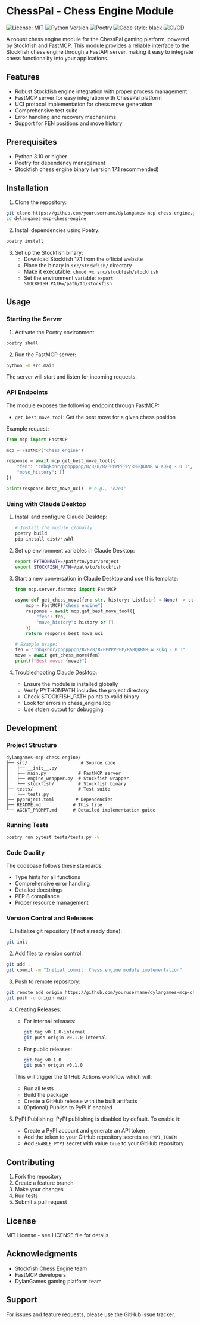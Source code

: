 # ChessPal - Chess Engine Module

[![License: MIT](https://img.shields.io/badge/License-MIT-yellow.svg)](https://opensource.org/licenses/MIT)
[![Python Version](https://img.shields.io/badge/python-3.10-blue.svg)](https://www.python.org/downloads/)
[![Poetry](https://img.shields.io/endpoint?url=https://python-poetry.org/badge/v0.json)](https://python-poetry.org/)
[![Code style: black](https://img.shields.io/badge/code%20style-black-000000.svg)](https://github.com/psf/black)
[![CI/CD](https://github.com/wilson-urdaneta/dylangames-mcp-chess-engine/actions/workflows/ci-cd.yml/badge.svg)](https://github.com/wilson-urdaneta/dylangames-mcp-chess-engine/actions)

A robust chess engine module for the ChessPal gaming platform, powered by Stockfish and FastMCP. This module provides a reliable interface to the Stockfish chess engine through a FastAPI server, making it easy to integrate chess functionality into your applications.

## Features

- Robust Stockfish engine integration with proper process management
- FastMCP server for easy integration with ChessPal platform
- UCI protocol implementation for chess move generation
- Comprehensive test suite
- Error handling and recovery mechanisms
- Support for FEN positions and move history

## Prerequisites

- Python 3.10 or higher
- Poetry for dependency management
- Stockfish chess engine binary (version 17.1 recommended)

## Installation

1. Clone the repository:
```bash
git clone https://github.com/yourusername/dylangames-mcp-chess-engine.git
cd dylangames-mcp-chess-engine
```

2. Install dependencies using Poetry:
```bash
poetry install
```

3. Set up the Stockfish binary:
   - Download Stockfish 17.1 from the official website
   - Place the binary in `src/stockfish/` directory
   - Make it executable: `chmod +x src/stockfish/stockfish`
   - Set the environment variable: `export STOCKFISH_PATH=/path/to/stockfish`

## Usage

### Starting the Server

1. Activate the Poetry environment:
```bash
poetry shell
```

2. Run the FastMCP server:
```bash
python -m src.main
```

The server will start and listen for incoming requests.

### API Endpoints

The module exposes the following endpoint through FastMCP:

- `get_best_move_tool`: Get the best move for a given chess position

Example request:
```python
from mcp import FastMCP

mcp = FastMCP("chess_engine")

response = await mcp.get_best_move_tool({
    "fen": "rnbqkbnr/pppppppp/8/8/8/8/PPPPPPPP/RNBQKBNR w KQkq - 0 1",
    "move_history": []
})

print(response.best_move_uci)  # e.g., "e2e4"
```

### Using with Claude Desktop

1. Install and configure Claude Desktop:
   ```bash
   # Install the module globally
   poetry build
   pip install dist/*.whl
   ```

2. Set up environment variables in Claude Desktop:
   ```bash
   export PYTHONPATH=/path/to/your/project
   export STOCKFISH_PATH=/path/to/stockfish
   ```

3. Start a new conversation in Claude Desktop and use this template:
   ```python
   from mcp.server.fastmcp import FastMCP

   async def get_chess_move(fen: str, history: List[str] = None) -> str:
       mcp = FastMCP("chess_engine")
       response = await mcp.get_best_move_tool({
           "fen": fen,
           "move_history": history or []
       })
       return response.best_move_uci

   # Example usage:
   fen = "rnbqkbnr/pppppppp/8/8/8/8/PPPPPPPP/RNBQKBNR w KQkq - 0 1"
   move = await get_chess_move(fen)
   print(f"Best move: {move}")
   ```

4. Troubleshooting Claude Desktop:
   - Ensure the module is installed globally
   - Verify PYTHONPATH includes the project directory
   - Check STOCKFISH_PATH points to valid binary
   - Look for errors in chess_engine.log
   - Use stderr output for debugging

## Development

### Project Structure

```
dylangames-mcp-chess-engine/
├── src/                    # Source code
│   ├── __init__.py
│   ├── main.py            # FastMCP server
│   ├── engine_wrapper.py  # Stockfish wrapper
│   └── stockfish/         # Stockfish binary
├── tests/                 # Test suite
│   └── tests.py
├── pyproject.toml        # Dependencies
├── README.md            # This file
└── AGENT_PROMPT.md      # Detailed implementation guide
```

### Running Tests

```bash
poetry run pytest tests/tests.py -v
```

### Code Quality

The codebase follows these standards:
- Type hints for all functions
- Comprehensive error handling
- Detailed docstrings
- PEP 8 compliance
- Proper resource management

### Version Control and Releases

1. Initialize git repository (if not already done):
```bash
git init
```

2. Add files to version control:
```bash
git add .
git commit -m "Initial commit: Chess engine module implementation"
```

3. Push to remote repository:
```bash
git remote add origin https://github.com/yourusername/dylangames-mcp-chess-engine.git
git push -u origin main
```

4. Creating Releases:
   - For internal releases:
     ```bash
     git tag v0.1.0-internal
     git push origin v0.1.0-internal
     ```
   - For public releases:
     ```bash
     git tag v0.1.0
     git push origin v0.1.0
     ```

   This will trigger the GitHub Actions workflow which will:
   - Run all tests
   - Build the package
   - Create a GitHub release with the built artifacts
   - (Optional) Publish to PyPI if enabled

5. PyPI Publishing:
   PyPI publishing is disabled by default. To enable it:
   - Create a PyPI account and generate an API token
   - Add the token to your GitHub repository secrets as `PYPI_TOKEN`
   - Add `ENABLE_PYPI` secret with value `true` to your GitHub repository

## Contributing

1. Fork the repository
2. Create a feature branch
3. Make your changes
4. Run tests
5. Submit a pull request

## License

MIT License - see LICENSE file for details

## Acknowledgments

- Stockfish Chess Engine team
- FastMCP developers
- DylanGames gaming platform team

## Support

For issues and feature requests, please use the GitHub issue tracker.